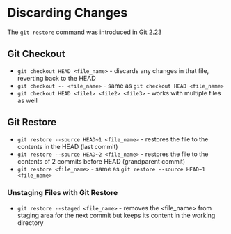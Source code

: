 # Discarding Changes

The `git restore` command was introduced in Git 2.23

## Git Checkout

- `git checkout HEAD <file_name>` - discards any changes in that file, reverting back to the HEAD
- `git checkout -- <file_name>` - same as `git checkout HEAD <file_name>`
- `git checkout HEAD <file1> <file2> <file3>` - works with multiple files as well

## Git Restore

- `git restore --source HEAD~1 <file_name>` - restores the file to the contents in the HEAD (last commit)
- `git restore --source HEAD~2 <file_name>` - restores the file to the contents of 2 commits before HEAD (grandparent commit)
- `git restore <file_name>` - same as `git restore --source HEAD~1 <file_name>`

### Unstaging Files with Git Restore

- `git restore --staged <file_name>` - removes the <file_name> from staging area for the next commit but keeps its content in the working directory
